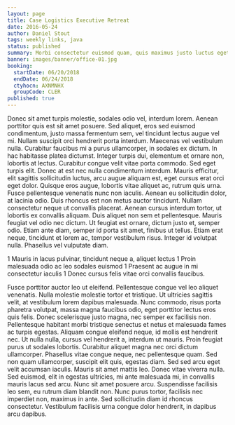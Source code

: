 ```yaml
---
layout: page
title: Case Logistics Executive Retreat
date: 2016-05-24
author: Daniel Stout
tags: weekly links, java
status: published
summary: Morbi consectetur euismod quam, quis maximus justo luctus eget. Ut.
banner: images/banner/office-01.jpg
booking:
  startDate: 06/20/2018
  endDate: 06/24/2018
  ctyhocn: AXNMNHX
  groupCode: CLER
published: true
---
```

Donec sit amet turpis molestie, sodales odio vel, interdum lorem. Aenean porttitor quis est sit amet posuere. Sed aliquet, eros sed euismod condimentum, justo massa fermentum sem, vel tincidunt lectus augue vel mi. Nullam suscipit orci hendrerit porta interdum. Maecenas vel vestibulum nulla. Curabitur faucibus mi a purus ullamcorper, in sodales ex dictum. In hac habitasse platea dictumst. Integer turpis dui, elementum et ornare non, lobortis at lectus. Curabitur congue velit vitae porta commodo.
Sed eget turpis elit. Donec at est nec nulla condimentum interdum. Mauris efficitur, elit sagittis sollicitudin luctus, arcu augue aliquam est, eget cursus erat orci eget dolor. Quisque eros augue, lobortis vitae aliquet ac, rutrum quis urna. Fusce pellentesque venenatis nunc non iaculis. Aenean eu sollicitudin dolor, at lacinia odio. Duis rhoncus est non metus auctor tincidunt. Nullam consectetur neque ut convallis placerat. Aenean cursus interdum tortor, ut lobortis ex convallis aliquam. Duis aliquet non sem et pellentesque. Mauris feugiat vel odio nec dictum. Ut feugiat est ornare, dictum justo et, semper odio. Etiam ante diam, semper id porta sit amet, finibus ut tellus. Etiam erat neque, tincidunt et lorem ac, tempor vestibulum risus. Integer id volutpat nulla. Phasellus vel vulputate diam.

1 Mauris in lacus pulvinar, tincidunt neque a, aliquet lectus
1 Proin malesuada odio ac leo sodales euismod
1 Praesent ac augue in mi consectetur iaculis
1 Donec cursus felis vitae orci convallis faucibus.

Fusce porttitor auctor leo ut eleifend. Pellentesque congue vel leo aliquet venenatis. Nulla molestie molestie tortor et tristique. Ut ultricies sagittis velit, at vestibulum lorem dapibus malesuada. Nunc commodo, risus porta pharetra volutpat, massa magna faucibus odio, eget porttitor lectus eros quis felis. Donec scelerisque justo magna, nec semper ex facilisis non. Pellentesque habitant morbi tristique senectus et netus et malesuada fames ac turpis egestas. Aliquam congue eleifend neque, id mollis est hendrerit nec. Ut nulla nulla, cursus vel hendrerit a, interdum ut mauris. Proin feugiat purus ut sodales lobortis. Curabitur aliquet magna nec orci dictum ullamcorper. Phasellus vitae congue neque, nec pellentesque quam. Sed non quam ullamcorper, suscipit elit quis, egestas diam. Sed sed arcu eget velit accumsan iaculis.
Mauris sit amet mattis leo. Donec vitae viverra nulla. Sed euismod, elit in egestas ultricies, mi ante malesuada mi, in convallis mauris lacus sed arcu. Nunc sit amet posuere arcu. Suspendisse facilisis leo sem, eu rutrum diam blandit non. Nunc purus tortor, facilisis nec imperdiet non, maximus in ante. Sed sollicitudin diam id rhoncus consectetur. Vestibulum facilisis urna congue dolor hendrerit, in dapibus arcu dapibus.

